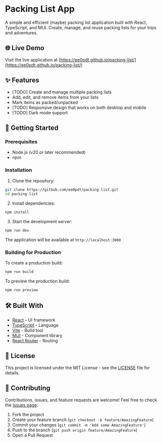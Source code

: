 # Packing List App

A simple and efficient (maybe) packing list application built with React, TypeScript, and MUI. Create, manage, and reuse packing lists for your trips and adventures.

## 🌐 Live Demo

Visit the live application at [https://ee0pdt.github.io/packing-list/](https://ee0pdt.github.io/packing-list/)

## ✨ Features

- [TODO] Create and manage multiple packing lists
- Add, edit, and remove items from your lists
- Mark items as packed/unpacked
- [TODO] Responsive design that works on both desktop and mobile
- [TODO] Dark mode support

## 🚀 Getting Started

### Prerequisites

- Node.js (v20 or later recommended)
- npm

### Installation

1. Clone the repository:
```bash
git clone https://github.com/ee0pdt/packing-list.git
cd packing-list
```

2. Install dependencies:
```bash
npm install
```

3. Start the development server:
```bash
npm run dev
```

The application will be available at `http://localhost:3000`

### Building for Production

To create a production build:
```bash
npm run build
```

To preview the production build:
```bash
npm run preview
```

## 🛠️ Built With

- [React](https://reactjs.org/) - UI framework
- [TypeScript](https://www.typescriptlang.org/) - Language
- [Vite](https://vitejs.dev/) - Build tool
- [MUI](https://mui.com/) - Component library
- [React Router](https://reactrouter.com/) - Routing

## 📝 License

This project is licensed under the MIT License - see the [LICENSE](LICENSE) file for details.

## 🤝 Contributing

Contributions, issues, and feature requests are welcome! Feel free to check the [issues page](https://github.com/ee0pdt/packing-list/issues).

1. Fork the project
2. Create your feature branch (`git checkout -b feature/AmazingFeature`)
3. Commit your changes (`git commit -m 'Add some AmazingFeature'`)
4. Push to the branch (`git push origin feature/AmazingFeature`)
5. Open a Pull Request
